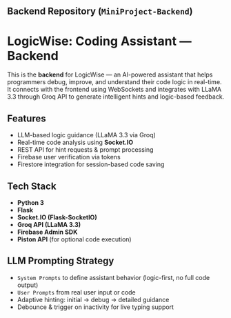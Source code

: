


##  **Backend Repository** (`MiniProject-Backend`)


# LogicWise: Coding Assistant — Backend

This is the **backend** for LogicWise — an AI-powered assistant that helps programmers debug, improve, and understand their code logic in real-time. It connects with the frontend using WebSockets and integrates with LLaMA 3.3 through Groq API to generate intelligent hints and logic-based feedback.

##  Features

-  LLM-based logic guidance (LLaMA 3.3 via Groq)
-  Real-time code analysis using **Socket.IO**
-  REST API for hint requests & prompt processing
-  Firebase user verification via tokens
-  Firestore integration for session-based code saving

##  Tech Stack

- **Python 3**
- **Flask**
- **Socket.IO (Flask-SocketIO)**
- **Groq API (LLaMA 3.3)**
- **Firebase Admin SDK**
- **Piston API** (for optional code execution)

##  LLM Prompting Strategy

- `System Prompts` to define assistant behavior (logic-first, no full code output)
- `User Prompts` from real user input or code
- Adaptive hinting: initial → debug → detailed guidance
- Debounce & trigger on inactivity for live typing support



